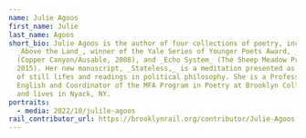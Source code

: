 ```yaml
---
name: Julie Agoos
first_name: Julie
last_name: Agoos
short_bio: Julie Agoos is the author of four collections of poetry, including
  _Above the Land_, winner of the Yale Series of Younger Poets Award, _Property_
  (Copper Canyon/Ausable, 2008), and _Echo System_ (The Sheep Meadow Press,
  2015). Her new manuscript, _Stateless,_ is a meditation presented as a series
  of still lifes and readings in political philosophy. She is a Professor of
  English and Coordinator of the MFA Program in Poetry at Brooklyn College/CUNY,
  and lives in Nyack, NY.
portraits:
  - media: 2022/10/julile-agoos
rail_contributor_url: https://brooklynrail.org/contributor/Julie-Agoos
---
```

